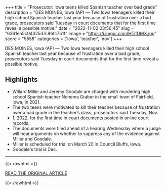 +++
title = "Prosecutor: Iowa teens killed Spanish teacher over bad grade"
description = "DES MOINES, Iowa (AP) — Two Iowa teenagers killed their high school Spanish teacher last year because of frustration over a bad grade, prosecutors said Tuesday in court documents that for the first time reveal a possible motive."
date = "2022-11-02 03:56:45"
slug = "6361ea5c04325d7c9bfc7b1f"
image = "https://i.imgur.com/HTjfDMX.jpg"
score = "5558"
categories = ['iowa', 'teacher', 'nov']
+++

DES MOINES, Iowa (AP) — Two Iowa teenagers killed their high school Spanish teacher last year because of frustration over a bad grade, prosecutors said Tuesday in court documents that for the first time reveal a possible motive.

## Highlights

- Willard Miller and Jeremy Goodale are charged with murdering high school Spanish teacher Nohema Graber in the small town of Fairfield, Iowa, in 2021.
- The two teens were motivated to kill their teacher because of frustration over a bad grade in the teacher’s class, prosecutors said Tuesday, Nov.
- 1, 2022, for the first time in court documents posted in online court records.
- The documents were filed ahead of a hearing Wednesday where a judge will hear arguments on whether to suppress any of the evidence against Miller and Goodale.
- Miller is scheduled for trial on March 20 in Council Bluffs, Iowa.
- Goodale's trial is Dec.

---

{{< rawhtml >}}
  <p class="article-category">
    <a target="_blank" href="https://apnews.com/article/crime-homicide-iowa-des-moines-fairfield-42eba22bc42bf9e52a165478916072c4">READ THE ORIGINAL ARTICLE</a>
  </p>
{{< /rawhtml >}}
